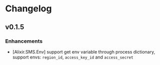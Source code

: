 # Changelog 

## v0.1.5

### Enhancements

  * [Alixir.SMS.Env] support get env variable through process dictionary, support envs: `region_id`, `access_key_id` and `access_secret`
